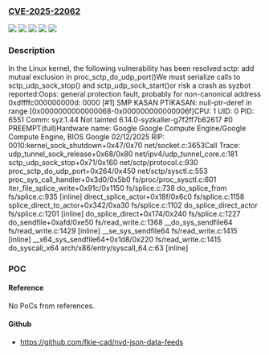 ### [CVE-2025-22062](https://cve.mitre.org/cgi-bin/cvename.cgi?name=CVE-2025-22062)
![](https://img.shields.io/static/v1?label=Product&message=Linux&color=blue)
![](https://img.shields.io/static/v1?label=Version&message=&color=brightgreen)
![](https://img.shields.io/static/v1?label=Version&message=046c052b475e7119b6a30e3483e2888fc606a2f8%20&color=brightgreen)
![](https://img.shields.io/static/v1?label=Version&message=5.11%20&color=brightgreen)
![](https://img.shields.io/static/v1?label=Vulnerability&message=n%2Fa&color=blue)

### Description

In the Linux kernel, the following vulnerability has been resolved:sctp: add mutual exclusion in proc_sctp_do_udp_port()We must serialize calls to sctp_udp_sock_stop() and sctp_udp_sock_start()or risk a crash as syzbot reported:Oops: general protection fault, probably for non-canonical address 0xdffffc000000000d: 0000 [#1] SMP KASAN PTIKASAN: null-ptr-deref in range [0x0000000000000068-0x000000000000006f]CPU: 1 UID: 0 PID: 6551 Comm: syz.1.44 Not tainted 6.14.0-syzkaller-g7f2ff7b62617 #0 PREEMPT(full)Hardware name: Google Google Compute Engine/Google Compute Engine, BIOS Google 02/12/2025 RIP: 0010:kernel_sock_shutdown+0x47/0x70 net/socket.c:3653Call Trace: <TASK>  udp_tunnel_sock_release+0x68/0x80 net/ipv4/udp_tunnel_core.c:181  sctp_udp_sock_stop+0x71/0x160 net/sctp/protocol.c:930  proc_sctp_do_udp_port+0x264/0x450 net/sctp/sysctl.c:553  proc_sys_call_handler+0x3d0/0x5b0 fs/proc/proc_sysctl.c:601  iter_file_splice_write+0x91c/0x1150 fs/splice.c:738  do_splice_from fs/splice.c:935 [inline]  direct_splice_actor+0x18f/0x6c0 fs/splice.c:1158  splice_direct_to_actor+0x342/0xa30 fs/splice.c:1102  do_splice_direct_actor fs/splice.c:1201 [inline]  do_splice_direct+0x174/0x240 fs/splice.c:1227  do_sendfile+0xafd/0xe50 fs/read_write.c:1368  __do_sys_sendfile64 fs/read_write.c:1429 [inline]  __se_sys_sendfile64 fs/read_write.c:1415 [inline]  __x64_sys_sendfile64+0x1d8/0x220 fs/read_write.c:1415  do_syscall_x64 arch/x86/entry/syscall_64.c:63 [inline]

### POC

#### Reference
No PoCs from references.

#### Github
- https://github.com/fkie-cad/nvd-json-data-feeds

